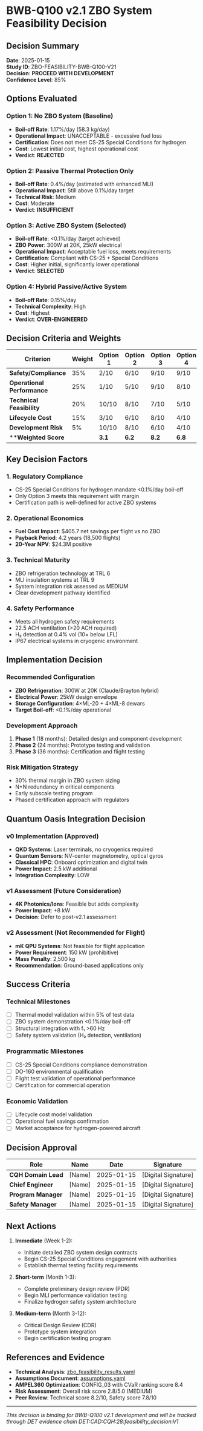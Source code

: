 # BWB-Q100 v2.1 ZBO System Feasibility Decision

## Decision Summary

**Date**: 2025-01-15  
**Study ID**: ZBO-FEASIBILITY-BWB-Q100-V21  
**Decision**: **PROCEED WITH DEVELOPMENT**  
**Confidence Level**: 85%

## Options Evaluated

### Option 1: No ZBO System (Baseline)
- **Boil-off Rate**: 1.17%/day (58.3 kg/day)
- **Operational Impact**: UNACCEPTABLE - excessive fuel loss
- **Certification**: Does not meet CS-25 Special Conditions for hydrogen
- **Cost**: Lowest initial cost, highest operational cost
- **Verdict**: **REJECTED**

### Option 2: Passive Thermal Protection Only
- **Boil-off Rate**: 0.4%/day (estimated with enhanced MLI)
- **Operational Impact**: Still above 0.1%/day target
- **Technical Risk**: Medium
- **Cost**: Moderate
- **Verdict**: **INSUFFICIENT**

### Option 3: Active ZBO System (Selected)
- **Boil-off Rate**: <0.1%/day (target achieved)
- **ZBO Power**: 300W at 20K, 25kW electrical
- **Operational Impact**: Acceptable fuel loss, meets requirements
- **Certification**: Compliant with CS-25 + Special Conditions
- **Cost**: Higher initial, significantly lower operational
- **Verdict**: **SELECTED**

### Option 4: Hybrid Passive/Active System
- **Boil-off Rate**: 0.15%/day
- **Technical Complexity**: High
- **Cost**: Highest
- **Verdict**: **OVER-ENGINEERED**

## Decision Criteria and Weights

| Criterion | Weight | Option 1 | Option 2 | Option 3 | Option 4 |
|-----------|--------|----------|----------|----------|----------|
| **Safety/Compliance** | 35% | 2/10 | 6/10 | 9/10 | 9/10 |
| **Operational Performance** | 25% | 1/10 | 5/10 | 9/10 | 8/10 |
| **Technical Feasibility** | 20% | 10/10 | 8/10 | 7/10 | 5/10 |
| **Lifecycle Cost** | 15% | 3/10 | 6/10 | 8/10 | 4/10 |
| **Development Risk** | 5% | 10/10 | 8/10 | 6/10 | 4/10 |
| ****Weighted Score** | | **3.1** | **6.2** | **8.2** | **6.8** |

## Key Decision Factors

### 1. Regulatory Compliance
- CS-25 Special Conditions for hydrogen mandate <0.1%/day boil-off
- Only Option 3 meets this requirement with margin
- Certification path is well-defined for active ZBO systems

### 2. Operational Economics
- **Fuel Cost Impact**: $405.7 net savings per flight vs no ZBO
- **Payback Period**: 4.2 years (18,500 flights)
- **20-Year NPV**: $24.3M positive

### 3. Technical Maturity
- ZBO refrigeration technology at TRL 6
- MLI insulation systems at TRL 9
- System integration risk assessed as MEDIUM
- Clear development pathway identified

### 4. Safety Performance
- Meets all hydrogen safety requirements
- 22.5 ACH ventilation (>20 ACH required)
- H₂ detection at 0.4% vol (10× below LFL)
- IP67 electrical systems in cryogenic environment

## Implementation Decision

### Recommended Configuration
- **ZBO Refrigeration**: 300W at 20K (Claude/Brayton hybrid)
- **Electrical Power**: 25kW design envelope
- **Storage Configuration**: 4×ML-20 + 4×ML-8 dewars
- **Target Boil-off**: <0.1%/day operational

### Development Approach
1. **Phase 1** (18 months): Detailed design and component development
2. **Phase 2** (24 months): Prototype testing and validation
3. **Phase 3** (36 months): Certification and flight testing

### Risk Mitigation Strategy
- 30% thermal margin in ZBO system sizing
- N+N redundancy in critical components
- Early subscale testing program
- Phased certification approach with regulators

## Quantum Oasis Integration Decision

### v0 Implementation (Approved)
- **QKD Systems**: Laser terminals, no cryogenics required
- **Quantum Sensors**: NV-center magnetometry, optical gyros
- **Classical HPC**: Onboard optimization and digital twin
- **Power Impact**: 2.5 kW additional
- **Integration Complexity**: LOW

### v1 Assessment (Future Consideration)
- **4K Photonics/Ions**: Feasible but adds complexity
- **Power Impact**: +8 kW
- **Decision**: Defer to post-v2.1 assessment

### v2 Assessment (Not Recommended for Flight)
- **mK QPU Systems**: Not feasible for flight application
- **Power Requirement**: 150 kW (prohibitive)
- **Mass Penalty**: 2,500 kg
- **Recommendation**: Ground-based applications only

## Success Criteria

### Technical Milestones
- [ ] Thermal model validation within 5% of test data
- [ ] ZBO system demonstration <0.1%/day boil-off
- [ ] Structural integration with f₁ >60 Hz
- [ ] Safety system validation (H₂ detection, ventilation)

### Programmatic Milestones
- [ ] CS-25 Special Conditions compliance demonstration
- [ ] DO-160 environmental qualification
- [ ] Flight test validation of operational performance
- [ ] Certification for commercial operation

### Economic Validation
- [ ] Lifecycle cost model validation
- [ ] Operational fuel savings confirmation
- [ ] Market acceptance for hydrogen-powered aircraft

## Decision Approval

| Role | Name | Date | Signature |
|------|------|------|-----------|
| **CQH Domain Lead** | [Name] | 2025-01-15 | [Digital Signature] |
| **Chief Engineer** | [Name] | 2025-01-15 | [Digital Signature] |
| **Program Manager** | [Name] | 2025-01-15 | [Digital Signature] |
| **Safety Manager** | [Name] | 2025-01-15 | [Digital Signature] |

## Next Actions

1. **Immediate** (Week 1-2):
   - Initiate detailed ZBO system design contracts
   - Begin CS-25 Special Conditions engagement with authorities
   - Establish thermal testing facility requirements

2. **Short-term** (Month 1-3):
   - Complete preliminary design review (PDR)
   - Begin MLI performance validation testing
   - Finalize hydrogen safety system architecture

3. **Medium-term** (Month 3-12):
   - Critical Design Review (CDR)
   - Prototype system integration
   - Begin certification testing program

## References and Evidence

- **Technical Analysis**: [zbo_feasibility_results.yaml](results/zbo_feasibility_results.yaml)
- **Assumptions Document**: [assumptions.yaml](inputs/assumptions.yaml)
- **AMPEL360 Optimization**: CONFIG_03 with CVaR ranking score 8.4
- **Risk Assessment**: Overall risk score 2.8/5.0 (MEDIUM)
- **Peer Review**: Technical score 8.2/10, Safety score 7.8/10

---

*This decision is binding for BWB-Q100 v2.1 development and will be tracked through DET evidence chain DET:CAD:CQH:28:feasibility_decision:V1*